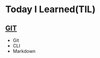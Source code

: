# Today I Learned(TIL)
## [GIT](https://github.com/Belluable/TIL/blob/master/git.md)
- Git
- CLI
- Markdown